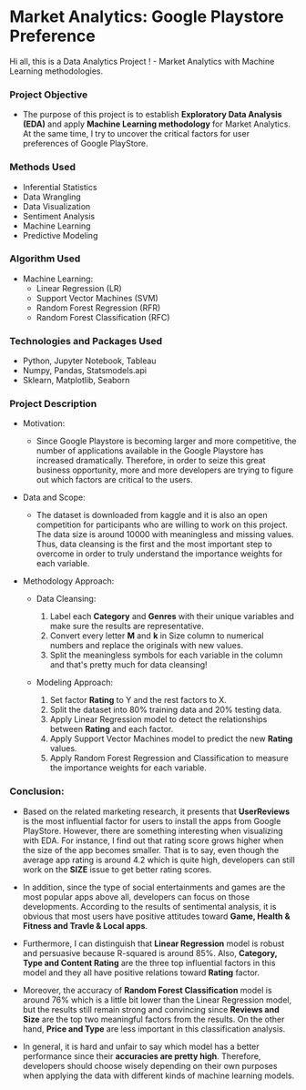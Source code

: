 # Market Analytics: Google Playstore Preference 
Hi all, this is a Data Analytics Project ! - Market Analytics with Machine Learning methodologies.


### Project Objective

* The purpose of this project is to establish **Exploratory Data Analysis (EDA)** and apply **Machine Learning methodology** for Market Analytics. At the same time, I try to uncover the critical factors for user preferences of Google PlayStore.


### Methods Used

* Inferential Statistics
* Data Wrangling
* Data Visualization
* Sentiment Analysis
* Machine Learning
* Predictive Modeling


### Algorithm Used

- Machine Learning: 
  - Linear Regression (LR)
  - Support Vector Machines (SVM)
  - Random Forest Regression (RFR)
  - Random Forest Classification (RFC)


### Technologies and Packages Used

* Python, Jupyter Notebook, Tableau
* Numpy, Pandas, Statsmodels.api
* Sklearn, Matplotlib, Seaborn


### Project Description

* Motivation:

  - Since Google Playstore is becoming larger and more competitive, the number of applications available in the Google Playstore has increased dramatically. Therefore, in order to seize this great business opportunity, more and more developers are trying to figure out which factors are critical to the users.  
  
  
* Data and Scope:

  - The dataset is downloaded from kaggle and it is also an open competition for participants who are willing to work on this project. The data size is around 10000 with meaningless and missing values. Thus, data cleansing is the first and the most important step to overcome in order to truly understand the importance weights for each variable.  
  
  
* Methodology Approach:

  - Data Cleansing:
    1. Label each **Category** and **Genres** with their unique variables and make sure the results are representative. 
    2. Convert every letter **M** and **k** in Size column to numerical numbers and replace the originals with new values.
    3. Split the meaningless symbols for each variable in the column and that's pretty much for data cleansing!
  
  - Modeling Approach: 
    1. Set factor **Rating** to Y and the rest factors to X.
    2. Split the dataset into 80% training data and 20% testing data.
    3. Apply Linear Regression model to detect the relationships between **Rating** and each factor.
    4. Apply Support Vector Machines model to predict the new **Rating** values.
    5. Apply Random Forest Regression and Classification to measure the importance weights for each variable.

  
### Conclusion:

  - Based on the related marketing research, it presents that **UserReviews** is the most influential factor for users to install the apps from Google PlayStore. However, there are something interesting when visualizing with EDA. For instance, I find out that rating score grows higher when the size of the app becomes smaller. That is to say, even though the average app rating is around 4.2 which is quite high, developers can still work on the **SIZE** issue to get better rating scores. 
  
  - In addition, since the type of social entertainments and games are the most popular apps above all, developers can focus on those developments. According to the results of sentimental analysis, it is obvious that most users have positive attitudes toward **Game, Health & Fitness and Travle & Local apps**.   
  
  - Furthermore, I can distinguish that **Linear Regression** model is robust and persuasive because R-squared is around 85%. Also, **Category, Type and Content Rating** are the three top influential factors in this model and they all have positive relations toward **Rating** factor. 
  
  - Moreover, the accuracy of **Random Forest Classification** model is around 76% which is a little bit lower than the Linear Regression model, but the results still remain strong and convincing since **Reviews and Size** are the top two meaningful factors from the results. On the other hand, **Price and Type** are less important in this classification analysis. 
  
  - In general, it is hard and unfair to say which model has a better performance since their **accuracies are pretty high**. Therefore, developers should choose wisely depending on their own purposes when applying the data with different kinds of machine learning models. 
  
  
  
